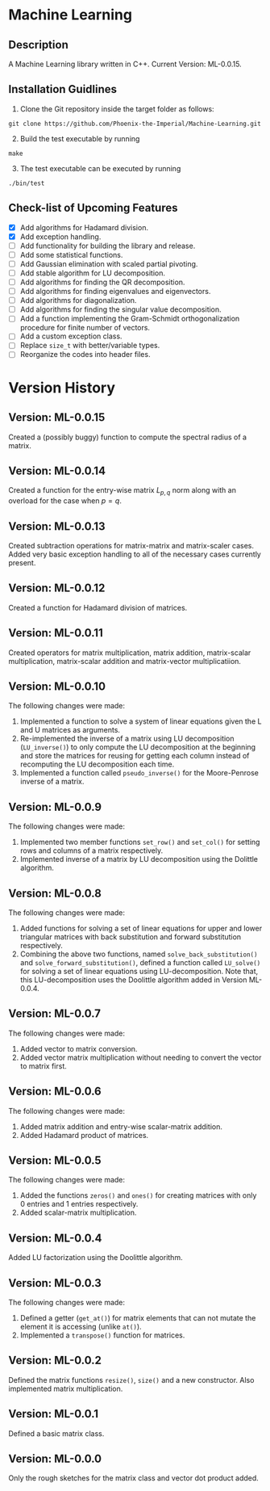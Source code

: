 # Machine Learning

## Description

 A Machine Learning library written in C++. Current Version: ML-0.0.15.

## Installation Guidlines

 1. Clone the Git repository inside the target folder as follows:
 ```shell
 git clone https://github.com/Phoenix-the-Imperial/Machine-Learning.git
 ```
 2. Build the test executable by running
 ```shell
 make
 ```
 3. The test executable can be executed by running
 ```shell
 ./bin/test
 ```

## Check-list of Upcoming Features

 - [x] Add algorithms for Hadamard division.
 - [x] Add exception handling.
 - [ ] Add functionality for building the library and release.
 - [ ] Add some statistical functions.
 - [ ] Add Gaussian elimination with scaled partial pivoting.
 - [ ] Add stable algorithm for LU decomposition.
 - [ ] Add algorithms for finding the QR decomposition.
 - [ ] Add algorithms for finding eigenvalues and eigenvectors.
 - [ ] Add algorithms for diagonalization.
 - [ ] Add algorithms for finding the singular value decomposition.
 - [ ] Add a function implementing the Gram-Schmidt orthogonalization procedure for finite number of vectors.
 - [ ] Add a custom exception class.
 - [ ] Replace `size_t` with better/variable types.
 - [ ] Reorganize the codes into header files.

# Version History

## Version: ML-0.0.15

 Created a (possibly buggy) function to compute the spectral radius of a matrix.

## Version: ML-0.0.14

 Created a function for the entry-wise matrix $L_{p, q}$ norm along with an overload for the case when $p = q$.

## Version: ML-0.0.13

 Created subtraction operations for matrix-matrix and matrix-scaler cases. Added very basic exception handling to all of the necessary cases currently present.

## Version: ML-0.0.12

 Created a function for Hadamard division of matrices.

## Version: ML-0.0.11

 Created operators for matrix multiplication, matrix addition, matrix-scalar multiplication, matrix-scalar addition and matrix-vector multiplicatiion.

## Version: ML-0.0.10

 The following changes were made:
 1. Implemented a function to solve a system of linear equations given the L and U matrices as arguments.
 2. Re-implemented the inverse of a matrix using LU decomposition (`LU_inverse()`) to only compute the LU decomposition at the beginning and store the matrices for reusing for getting each column instead of recomputing the LU decomposition each time.
 3. Implemented a function called `pseudo_inverse()` for the Moore-Penrose inverse of a matrix.

## Version: ML-0.0.9

 The following changes were made:
 1. Implemented two member functions `set_row()` and `set_col()` for setting rows and columns of a matrix respectively.
 2. Implemented inverse of a matrix by LU decomposition using the Dolittle algorithm.

## Version: ML-0.0.8

 The following changes were made:
 1. Added functions for solving a set of linear equations for upper and lower triangular matrices with back substitution and forward substitution respectively.
 2. Combining the above two functions, named `solve_back_substitution()` and `solve_forward_substitution()`, defined a function called `LU_solve()` for solving a set of linear equations using LU-decomposition. Note that, this LU-decomposition uses the Doolittle algorithm added in Version ML-0.0.4.

## Version: ML-0.0.7

 The following changes were made:
 1. Added vector to matrix conversion.
 2. Added vector matrix multiplication without needing to convert the vector to matrix first.

## Version: ML-0.0.6

 The following changes were made:
 1. Added matrix addition and entry-wise scalar-matrix addition.
 2. Added Hadamard product of matrices.

## Version: ML-0.0.5

 The following changes were made:
 1. Added the functions `zeros()` and `ones()` for creating matrices with only 0 entries and 1 entries respectively.
 2. Added scalar-matrix multiplication.

## Version: ML-0.0.4

 Added LU factorization using the Doolittle algorithm.

## Version: ML-0.0.3

 The following changes were made:
 1. Defined a getter (`get_at()`) for matrix elements that can not mutate the element it is accessing (unlike `at()`).
 2. Implemented a `transpose()` function for matrices.

## Version: ML-0.0.2

 Defined the matrix functions `resize()`, `size()` and a new constructor. Also implemented matrix multiplication.

## Version: ML-0.0.1

 Defined a basic matrix class.

## Version: ML-0.0.0

 Only the rough sketches for the matrix class and vector dot product added.
